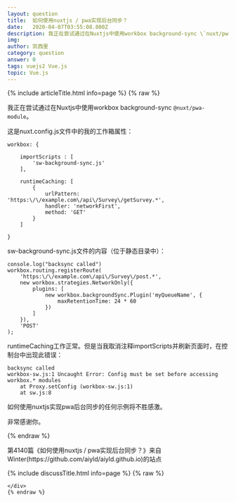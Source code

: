 ```yaml
---
layout: question
title:  如何使用nuxtjs / pwa实现后台同步？
date:   2020-04-07T03:55:08.000Z
description: 我正在尝试通过在Nuxtjs中使用workbox background-sync \`nuxt/pwa-module。这是nuxt.config.js文...
img: 
author: 凯西里
category: question
answer: 0
tags: vuejs2 Vue.js
topic: Vue.js
---
```

<div class="article-root">
  <div class="article">
    {% include articleTitle.html info=page %}
    {% raw %}
    <div class="article-content"><p><font style="vertical-align: inherit;"><font style="vertical-align: inherit;">我正在尝试通过在Nuxtjs中使用workbox background-sync </font></font><code>@nuxt/pwa-module</code><font style="vertical-align: inherit;"><font style="vertical-align: inherit;">。</font></font></p>

<p><font style="vertical-align: inherit;"><font style="vertical-align: inherit;">这是nuxt.config.js文件中的我的工作箱属性：</font></font></p>

<pre><code>workbox: {<font></font>
<font></font>
    importScripts : [<font></font>
        'sw-background-sync.js'<font></font>
    ],<font></font>
<font></font>
    runtimeCaching: [<font></font>
        {<font></font>
            urlPattern: 'https:\/\/example.com\/api\/Survey\/getSurvey.*',<font></font>
            handler: 'networkFirst',<font></font>
            method: 'GET'<font></font>
        }<font></font>
    ]<font></font>
<font></font>
}<font></font>
</code></pre>

<p><font style="vertical-align: inherit;"><font style="vertical-align: inherit;">sw-background-sync.js文件的内容（位于静态目录中）：</font></font></p>

<pre><code>console.log("backsync called")<font></font>
workbox.routing.registerRoute(<font></font>
    'https:\/\/example.com\/api\/Survey\/post.*',<font></font>
    new workbox.strategies.NetworkOnly({<font></font>
        plugins: [<font></font>
            new workbox.backgroundSync.Plugin('myQueueName', {<font></font>
                maxRetentionTime: 24 * 60<font></font>
            })<font></font>
        ]<font></font>
    }),<font></font>
    'POST'<font></font>
);<font></font>
</code></pre>

<p><font style="vertical-align: inherit;"><font style="vertical-align: inherit;">runtimeCaching工作正常。</font><font style="vertical-align: inherit;">但是当我取消注释importScripts并刷新页面时，在控制台中出现此错误：</font></font></p>

<pre><code>backsync called<font></font>
workbox-sw.js:1 Uncaught Error: Config must be set before accessing workbox.* modules<font></font>
    at Proxy.setConfig (workbox-sw.js:1)<font></font>
    at sw.js:8<font></font>
</code></pre>

<p><font style="vertical-align: inherit;"><font style="vertical-align: inherit;">如何使用nuxtjs实现pwa后台同步的任何示例将不胜感激。</font></font></p>

<p><font style="vertical-align: inherit;"><font style="vertical-align: inherit;">非常感谢你。</font></font></p></div>
    {% endraw %}
  </div>
  <p class="winter_mark">第4140篇《如何使用nuxtjs / pwa实现后台同步？》来自Winter(https://github.com/aiyld/aiyld.github.io)的站点</p>
  <div class="discuss-wrapper">
    {% include discussTitle.html info=page %}
    {% raw %}
    <div class="discuss-list">
    
    </div>
    {% endraw %}
  </div>
<div>

